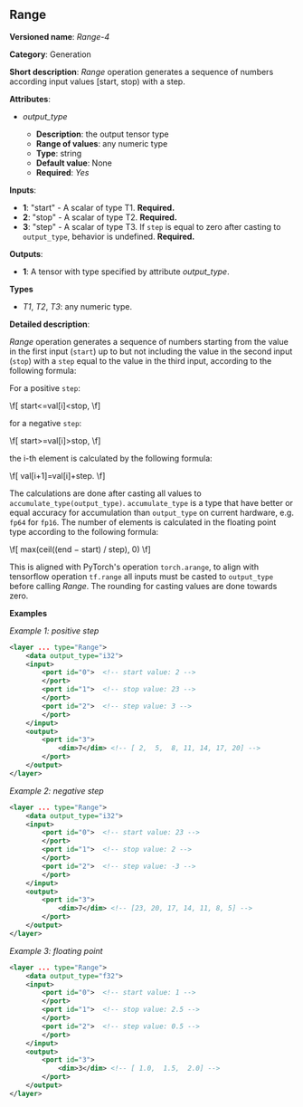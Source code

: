 ## Range<a name="Range"></a>

**Versioned name**: *Range-4*

**Category**: Generation

**Short description**: *Range* operation generates a sequence of numbers according input values [start, stop) with a step.

**Attributes**:

* *output_type*

  * **Description**: the output tensor type
  * **Range of values**: any numeric type
  * **Type**: string
  * **Default value**: None
  * **Required**: *Yes*

**Inputs**:

* **1**: "start" - A scalar of type T1. **Required.**
* **2**: "stop" - A scalar of type T2. **Required.**
* **3**: "step" - A scalar of type T3. If `step` is equal to zero after casting to `output_type`, behavior is undefined. **Required.**

**Outputs**:

* **1**: A tensor with type specified by attribute *output_type*.

**Types**

* *T1*, *T2*, *T3*: any numeric type.

**Detailed description**:

*Range* operation generates a sequence of numbers starting from the value in the first input (`start`) up to but not including the value in the second input (`stop`) with a `step` equal to the value in the third input, according to the following formula:

For a positive `step`:

\f[
start<=val[i]<stop,
\f]

for a negative `step`:

\f[
start>=val[i]>stop,
\f]

the i-th element is calculated by the following formula:

\f[
val[i+1]=val[i]+step.
\f]

The calculations are done after casting all values to `accumulate_type(output_type)`. `accumulate_type` is a type that have better or equal accuracy for accumulation than `output_type` on current hardware, e.g. `fp64` for `fp16`. The number of elements is calculated in the floating point type according to the following formula:

\f[
max(ceil((end − start) / step), 0)
\f]

This is aligned with PyTorch's operation `torch.arange`, to align with tensorflow operation `tf.range` all inputs must be casted to `output_type` before calling *Range*. The rounding for casting values are done towards zero.

**Examples**

*Example 1: positive step*

```xml
<layer ... type="Range">
    <data output_type="i32">
    <input>
        <port id="0">  <!-- start value: 2 -->
        </port>
        <port id="1">  <!-- stop value: 23 -->
        </port>
        <port id="2">  <!-- step value: 3 -->
        </port>
    </input>
    <output>
        <port id="3">
            <dim>7</dim> <!-- [ 2,  5,  8, 11, 14, 17, 20] -->
        </port>
    </output>
</layer>
```

*Example 2: negative step*

```xml
<layer ... type="Range">
    <data output_type="i32">
    <input>
        <port id="0">  <!-- start value: 23 -->
        </port>
        <port id="1">  <!-- stop value: 2 -->
        </port>
        <port id="2">  <!-- step value: -3 -->
        </port>
    </input>
    <output>
        <port id="3">
            <dim>7</dim> <!-- [23, 20, 17, 14, 11, 8, 5] -->
        </port>
    </output>
</layer>
```

*Example 3: floating point*

```xml
<layer ... type="Range">
    <data output_type="f32">
    <input>
        <port id="0">  <!-- start value: 1 -->
        </port>
        <port id="1">  <!-- stop value: 2.5 -->
        </port>
        <port id="2">  <!-- step value: 0.5 -->
        </port>
    </input>
    <output>
        <port id="3">
            <dim>3</dim> <!-- [ 1.0,  1.5,  2.0] -->
        </port>
    </output>
</layer>
```

